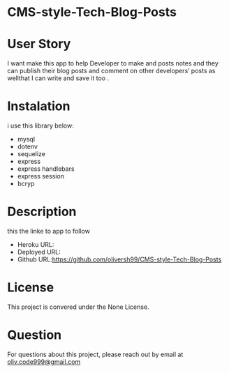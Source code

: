 # CMS-style-Tech-Blog-Posts

# User Story
I want make this app to help Developer to make and posts notes and they can publish their blog posts and comment on other developers’ posts as wellthat I can write and save it too .

# Instalation
i use this library below:
- mysql
- dotenv
- sequelize
- express
- express handlebars
- express session
- bcryp

# Description
this the linke to app to follow 
- Heroku URL:
- Deployed URL:
- Github URL:https://github.com/oliversh99/CMS-style-Tech-Blog-Posts

# License
This project is convered under the None License.

# Question
For questions about this project, please reach out by email at oliv.code999@gmail.com